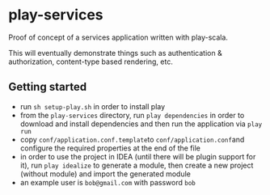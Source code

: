 # play-services

Proof of concept of a services application written with play-scala.

This will eventually demonstrate things such as authentication & authorization, content-type based rendering, etc.

## Getting started

- run `sh setup-play.sh` in order to install play
- from the `play-services` directory, run `play dependencies` in order to download and install dependencies and then run the application via `play run`
- copy `conf/application.conf.template`to `conf/application.conf`and configure the required properties at the end of the file
- in order to use the project in IDEA (until there will be plugin support for it), run `play idealize` to generate a module, then create a new project (without module) and import the generated module
- an example user is `bob@gmail.com` with password `bob`

